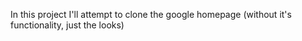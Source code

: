 In this project I'll attempt to clone the google homepage (without it's functionality, just the looks)